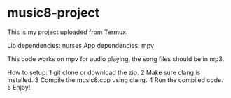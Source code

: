 # music8-project

This is my project uploaded from Termux.

Lib dependencies:
nurses
App dependencies:
mpv

This code works on mpv for audio playing, the song files should be in mp3. 

How to setup:
1 git clone or download the zip.
2 Make sure clang is installed.
3 Compile the music8.cpp using clang.
4 Run the compiled code.
5 Enjoy!
